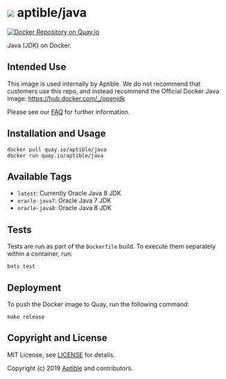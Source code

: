 # ![](https://gravatar.com/avatar/11d3bc4c3163e3d238d558d5c9d98efe?s=64) aptible/java

[![Docker Repository on Quay.io](https://quay.io/repository/aptible/java/status)](https://quay.io/repository/aptible/java)

Java (JDK) on Docker.

## Intended Use

This image is used internally by Aptible. We do not recommend that customers
use this repo, and instead recommend the Official Docker Java image:
https://hub.docker.com/_/openjdk

Please see our [FAQ](https://www.aptible.com/documentation/deploy/tutorials/faq/aptible-base-images.html)
for further information.

## Installation and Usage

    docker pull quay.io/aptible/java
    docker run quay.io/aptible/java

## Available Tags

* `latest`: Currently Oracle Java 8 JDK
* `oracle-java7`: Oracle Java 7 JDK
* `oracle-java8`: Oracle Java 8 JDK

## Tests

Tests are run as part of the `Dockerfile` build. To execute them separately within a container, run:

    bats test

## Deployment

To push the Docker image to Quay, run the following command:

    make release

## Copyright and License

MIT License, see [LICENSE](LICENSE.md) for details.

Copyright (c) 2019 [Aptible](https://www.aptible.com) and contributors.

